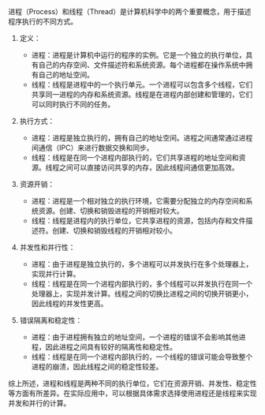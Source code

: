 进程（Process）和线程（Thread）是计算机科学中的两个重要概念，用于描述程序执行的不同方式。

1. 定义：
   - 进程：进程是计算机中运行的程序的实例。它是一个独立的执行单位，具有自己的内存空间、文件描述符和系统资源。每个进程都在操作系统中拥有自己的地址空间。
   - 线程：线程是进程中的一个执行单元。一个进程可以包含多个线程，它们共享同一进程的内存和系统资源。线程是在进程内部创建和管理的，它们可以同时执行不同的任务。

2. 执行方式：
   - 进程：进程是独立执行的，拥有自己的地址空间。进程之间通常通过进程间通信（IPC）来进行数据交换和同步。
   - 线程：线程是在同一个进程内部执行的，它们共享进程的地址空间和资源。线程之间可以直接访问共享的内存，因此线程间通信更加高效。

3. 资源开销：
   - 进程：进程是一个相对独立的执行环境，它需要分配独立的内存空间和系统资源。创建、切换和销毁进程的开销相对较大。
   - 线程：线程是进程内的执行单位，它共享进程的资源，包括内存和文件描述符。创建、切换和销毁线程的开销相对较小。

4. 并发性和并行性：
   - 进程：由于进程是独立执行的，多个进程可以并发执行在多个处理器上，实现并行计算。
   - 线程：线程是在同一个进程内部执行的，多个线程可以并发执行在同一个处理器上，实现并发计算。线程之间的切换比进程之间的切换开销更小，因此线程的并发性更高。

5. 错误隔离和稳定性：
   - 进程：由于进程拥有独立的地址空间，一个进程的错误不会影响其他进程，因此进程之间具有较好的隔离性和稳定性。
   - 线程：线程是在同一个进程内部执行的，一个线程的错误可能会导致整个进程的崩溃，因此线程之间的稳定性较差。

综上所述，进程和线程是两种不同的执行单位，它们在资源开销、并发性、稳定性等方面有所差异。在实际应用中，可以根据具体需求选择使用进程还是线程来实现并发和并行的计算。